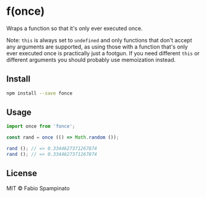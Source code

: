 # f(once)

Wraps a function so that it's only ever executed once.

Note: `this` is always set to `undefined` and only functions that don't accept any arguments are supported, as using those with a function that's only ever executed once is practically just a footgun. If you need different `this` or different arguments you should probably use memoization instead.

## Install

```sh
npm install --save fonce
```

## Usage

```ts
import once from 'fonce';

const rand = once (() => Math.random ());

rand (); // => 0.3344627371267874
rand (); // => 0.3344627371267874
```

## License

MIT © Fabio Spampinato
